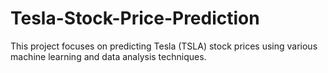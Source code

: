 # Tesla-Stock-Price-Prediction
This project focuses on predicting Tesla (TSLA) stock prices using various machine learning and data analysis techniques.
